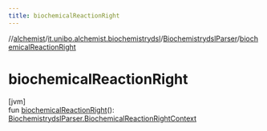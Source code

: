 ```yaml
---
title: biochemicalReactionRight
---
```

//[alchemist](../../../index.html)/[it.unibo.alchemist.biochemistrydsl](../index.html)/[BiochemistrydslParser](index.html)/[biochemicalReactionRight](biochemical-reaction-right.html)



# biochemicalReactionRight



[jvm]\
fun [biochemicalReactionRight](biochemical-reaction-right.html)(): [BiochemistrydslParser.BiochemicalReactionRightContext](-biochemical-reaction-right-context/index.html)




